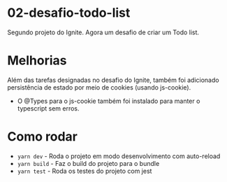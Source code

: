 # 02-desafio-todo-list
Segundo projeto do Ignite. Agora um desafio de criar um Todo list.

# Melhorias
Além das tarefas designadas no desafio do Ignite, também foi adicionado persistência de estado por meio de cookies (usando js-cookie).
* O @Types para o js-cookie também foi instalado para manter o typescript sem erros.

# Como rodar
* ``yarn dev`` - Roda o projeto em modo desenvolvimento com auto-reload
* ``yarn build`` - Faz o build do projeto para o bundle
* ``yarn test`` - Roda os testes do projeto com jest
